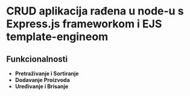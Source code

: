 # CRUD aplikacija rađena u node-u s Express.js frameworkom i EJS template-engineom

## Funkcionalnosti
- **Pretraživanje i Sortiranje**
- **Dodavanje Proizvoda**
- **Uređivanje i Brisanje**


